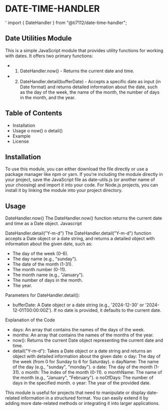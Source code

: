 # DATE-TIME-HANDLER

' import { DateHandler } from "@ti7112/date-time-handler";


## Date Utilities Module

This is a simple JavaScript module that provides utility functions for working with dates. It offers two primary functions:
- 1. DateHandler.now() - Returns the current date and time.
- 2. DateHandler.detail(bufferDate) - Accepts a specific date as input (in Date format) and returns detailed information about the date, such as the day of the week, the name of the month, the number of days in the month, and the year.

## Table of Contents
* Installation
* Usage
o now()
o detail()
* Example
* License

## Installation
To use this module, you can either download the file directly or use a package manager like npm or yarn.
If you're including the module directly in your project, save the JavaScript file as date-utils.js (or another name of your choosing) and import it into your code.
For Node.js projects, you can install it by linking the module into your project directory.

## Usage
DateHandler.now()
The DateHandler.now() function returns the current date and time as a Date object.
Javascript







DateHandler.detail("Y-m-d")
The DateHandler.detail("Y-m-d") function accepts a Date object or a date string, and returns a detailed object with information about the given date, such as:
* The day of the week (0-6).
* The day name (e.g., "sunday").
* The date of the month (1-31).
* The month number (0-11).
* The month name (e.g., "January").
* The number of days in the month.
* The year.















Parameters for DateHandler.detail():
* bufferDate: A Date object or a date string (e.g., '2024-12-30' or '2024-12-01T00:00:00Z'). If no date is provided, it defaults to the current date.



























Explanation of the Code
* days: An array that contains the names of the days of the week.
* months: An array that contains the names of the months of the year.
* now(): Returns the current Date object representing the current date and time.
* detail("Y-m-d"): Takes a Date object or a date string and returns an object with detailed information about the given date:
o day: The day of the week (from 0 for Sunday to 6 for Saturday).
o dayName: The name of the day (e.g., "sunday", "monday").
o date: The day of the month (1-31).
o month: The index of the month (0-11).
o monthName: The name of the month (e.g., "January", "February").
o noOfDays: The number of days in the specified month.
o year: The year of the provided date.

This module is useful for projects that need to manipulate or display date-related information in a structured format. You can easily extend it by adding more date-related methods or integrating it into larger applications.




